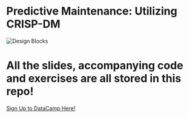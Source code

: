 # Predictive Maintenance: Utilizing CRISP-DM

![Design Blocks](https://images.unsplash.com/photo-1488229297570-58520851e868?ixlib=rb-1.2.1&ixid=eyJhcHBfaWQiOjEyMDd9&auto=format&fit=crop&w=3298&q=80)

# All the slides, accompanying code and exercises are all stored in this repo!

[Sign Up to DataCamp Here!](https://www.datacamp.com)


